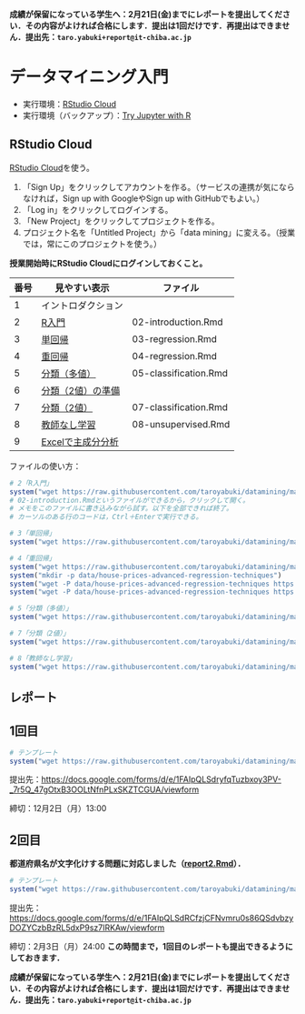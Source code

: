 **成績が保留になっている学生へ：2月21日(金)までにレポートを提出してください．その内容がよければ合格にします．提出は1回だけです．再提出はできません．提出先：`taro.yabuki+report@it-chiba.ac.jp`**

# データマイニング入門

* 実行環境：[RStudio Cloud](https://rstudio.cloud/)
* 実行環境（バックアップ）：[Try Jupyter with R](https://jupyter.org/try)

## RStudio Cloud

[RStudio Cloud](https://rstudio.cloud/)を使う。

1. 「Sign Up」をクリックしてアカウントを作る。（サービスの連携が気にならなければ，Sign up with GoogleやSign up with GitHubでもよい。）
1. 「Log in」をクリックしてログインする。
1. 「New Project」をクリックしてプロジェクトを作る。
1. プロジェクト名を「Untitled Project」から「data mining」に変える。（授業では，常にこのプロジェクトを使う。）

**授業開始時にRStudio Cloudにログインしておくこと。**

番号|見やすい表示|ファイル
---|---|---
1|イントロダクション|
2|[R入門](md/02-introduction.md)|02-introduction.Rmd
3|[単回帰](md/03-regression.md)|03-regression.Rmd
4|[重回帰](md/04-regression.md)|04-regression.Rmd
5|[分類（多値）](md/05-classification.md)|05-classification.Rmd
6|[分類（2値）の準備](06-supplement.md)|
7|[分類（2値）](md/07-classification.md)|07-classification.Rmd
8|[教師なし学習](md/08-unsupervised.md)|08-unsupervised.Rmd
9|[Excelで主成分分析](prcomp.xlsx)

ファイルの使い方：

```r
# 2「R入門」
system("wget https://raw.githubusercontent.com/taroyabuki/datamining/master/02-introduction.Rmd")
# 02-introduction.Rmdというファイルができるから，クリックして開く。
# メモをこのファイルに書き込みながら試す。以下を全部できれば終了。
# カーソルのある行のコードは，Ctrl＋Enterで実行できる。
```

```r
# 3「単回帰」
system("wget https://raw.githubusercontent.com/taroyabuki/datamining/master/03-regression.Rmd")
```

```r
# 4「重回帰」
system("wget https://raw.githubusercontent.com/taroyabuki/datamining/master/04-regression.Rmd")
system("mkdir -p data/house-prices-advanced-regression-techniques")
system("wget -P data/house-prices-advanced-regression-techniques https://raw.githubusercontent.com/taroyabuki/datamining/master/data/house-prices-advanced-regression-techniques/train.csv")
system("wget -P data/house-prices-advanced-regression-techniques https://raw.githubusercontent.com/taroyabuki/datamining/master/data/house-prices-advanced-regression-techniques/test.csv")
```

```r
# 5「分類（多値）」
system("wget https://raw.githubusercontent.com/taroyabuki/datamining/master/05-classification.Rmd")
```

```r
# 7「分類（2値）」
system("wget https://raw.githubusercontent.com/taroyabuki/datamining/master/07-classification.Rmd")
```

```r
# 8「教師なし学習」
system("wget https://raw.githubusercontent.com/taroyabuki/datamining/master/08-unsupervised.Rmd")
```

## レポート

## 1回目

```r
# テンプレート
system("wget https://raw.githubusercontent.com/taroyabuki/datamining/master/report1.Rmd")
```

提出先：https://docs.google.com/forms/d/e/1FAIpQLSdryfqTuzbxoy3PV-_7r5Q_47gOtxB3OOLtNfnPLxSKZTCGUA/viewform

締切：12月2日（月）13:00

## 2回目

**都道府県名が文字化けする問題に対応しました（[report2.Rmd](report2.Rmd)）．**

```r
# テンプレート
system("wget https://raw.githubusercontent.com/taroyabuki/datamining/master/report2.Rmd")
```

提出先：https://docs.google.com/forms/d/e/1FAIpQLSdRCfzjCFNvmru0s86QSdvbzyDOZYCzbBzRL5dxP9sz7IRKAw/viewform

締切：2月3日（月）24:00 **この時間まで，1回目のレポートも提出できるようにしておきます．**

**成績が保留になっている学生へ：2月21日(金)までにレポートを提出してください．その内容がよければ合格にします．提出は1回だけです．再提出はできません．提出先：`taro.yabuki+report@it-chiba.ac.jp`**
